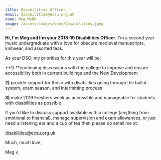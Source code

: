 ```yaml
---
title: Disabilities Officer
email: disabilities@ecsu.org.uk
name: Meg Webb
image: /assets/images/exec/Disabilities.jpeg
---
```

**Hi, I'm Meg and I'm your 2018-19 Disabilities Officer.** I'm a second year music undergraduate with a love for obscure medieval manuscripts, knitwear, and assorted teas. 

As your DSO, my priorities for this year will be:

**1) **continuing discussions with the college to improve and ensure accessibility both in current buildings and the New Development

**2)** provide support for those with disabilities going through the ballot system, exam season, and intermitting process

**3)** make 2019 Freshers week as accessible and manageable for students with disabilities as possible

If you'd like to discuss support available within college (anything from emotional to financial), manage supervision and exam allowances, or just need a listening ear and a cup of tea then please do email me at:

disabilities@ecsu.org.uk

Much, much love, 

Meg x
